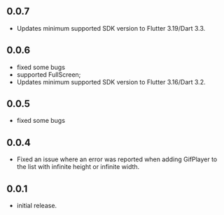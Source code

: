 ## 0.0.7
* Updates minimum supported SDK version to Flutter 3.19/Dart 3.3.

## 0.0.6
* fixed some bugs
* supported FullScreen;
* Updates minimum supported SDK version to Flutter 3.16/Dart 3.2.
  
## 0.0.5

* fixed some bugs

## 0.0.4

* Fixed an issue where an error was reported when adding GifPlayer to the list with infinite height or infinite width.

## 0.0.1

* initial release.
